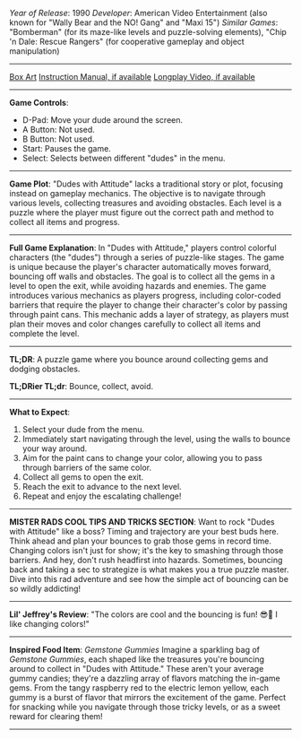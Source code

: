 *Year of Release*: 1990
*Developer*: American Video Entertainment (also known for "Wally Bear and the NO! Gang" and "Maxi 15")
*Similar Games*: "Bomberman" (for its maze-like levels and puzzle-solving elements), "Chip 'n Dale: Rescue Rangers" (for cooperative gameplay and object manipulation)

---
[Box Art](https://www.google.com/search?newwindow=1&sca_esv=171a28ce0fc58a51&q=NES+Game+Box+Art+Dudes+with+Attitude&uds=AMwkrPvg5PKm_dNhMKTbEqnEKe3-6XxiOpNFjFnlqxFDMqlwhD6DPVRAm9-_1gPBbxy9DIo_-S5UzNiyucG_Gr6nVqbvCtLly5uEc6a3pXEPsUbauYHkPixzlqsDC7Hx8tvooks1KEQd&udm=2&sa=X&ved=2ahUKEwi1r5fThMWEAxVsGtAFHU9IDJYQtKgLegQIDBAB&biw=1536&bih=714&dpr=1.25) 
[Instruction Manual, if available](https://www.google.com/search?q=NES+Instruction+Manual+Dudes+with+Attitude)
[Longplay Video, if available](https://www.youtube.com/results?search_query=nes+full+longplay+Dudes+with+Attitude) 

- - -
**Game Controls**:
- D-Pad: Move your dude around the screen.
- A Button: Not used.
- B Button: Not used.
- Start: Pauses the game.
- Select: Selects between different "dudes" in the menu.

- - -
**Game Plot**: 
"Dudes with Attitude" lacks a traditional story or plot, focusing instead on gameplay mechanics. The objective is to navigate through various levels, collecting treasures and avoiding obstacles. Each level is a puzzle where the player must figure out the correct path and method to collect all items and progress.

- - -
**Full Game Explanation**: In "Dudes with Attitude," players control colorful characters (the "dudes") through a series of puzzle-like stages. The game is unique because the player's character automatically moves forward, bouncing off walls and obstacles. The goal is to collect all the gems in a level to open the exit, while avoiding hazards and enemies. The game introduces various mechanics as players progress, including color-coded barriers that require the player to change their character's color by passing through paint cans. This mechanic adds a layer of strategy, as players must plan their moves and color changes carefully to collect all items and complete the level.

- - -
**TL;DR**: A puzzle game where you bounce around collecting gems and dodging obstacles.

**TL;DRier TL;dr**: Bounce, collect, avoid.

- - -
**What to Expect**: 
1. Select your dude from the menu.
2. Immediately start navigating through the level, using the walls to bounce your way around.
3. Aim for the paint cans to change your color, allowing you to pass through barriers of the same color.
4. Collect all gems to open the exit.
5. Reach the exit to advance to the next level.
6. Repeat and enjoy the escalating challenge!

---

**MISTER RADS COOL TIPS AND TRICKS SECTION**: Want to rock "Dudes with Attitude" like a boss? Timing and trajectory are your best buds here. Think ahead and plan your bounces to grab those gems in record time. Changing colors isn't just for show; it's the key to smashing through those barriers. And hey, don't rush headfirst into hazards. Sometimes, bouncing back and taking a sec to strategize is what makes you a true puzzle master. Dive into this rad adventure and see how the simple act of bouncing can be so wildly addicting!

---
**Lil' Jeffrey's Review**: "The colors are cool and the bouncing is fun! 😎💎 I like changing colors!"

---
**Inspired Food Item**: *Gemstone Gummies*
Imagine a sparkling bag of *Gemstone Gummies*, each shaped like the treasures you're bouncing around to collect in "Dudes with Attitude." These aren't your average gummy candies; they're a dazzling array of flavors matching the in-game gems. From the tangy raspberry red to the electric lemon yellow, each gummy is a burst of flavor that mirrors the excitement of the game. Perfect for snacking while you navigate through those tricky levels, or as a sweet reward for clearing them!

---